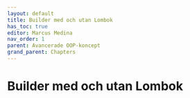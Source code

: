 ```yaml
---
layout: default
title: Builder med och utan Lombok
has_toc: true
editor: Marcus Medina
nav_order: 1
parent: Avancerade OOP-koncept
grand_parent: Chapters
---
```


# Builder med och utan Lombok
